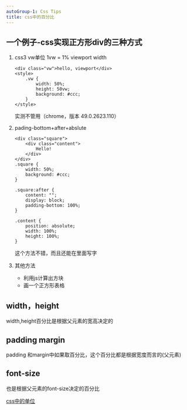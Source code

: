 ```yaml
---
autoGroup-1: Css Tips
title: css中的百分比
---
```


## 一个例子-css实现正方形div的三种方式
1. css3 vw单位
    1vw = 1% viewport width
    ```
    <div class="vw">hello, viewport</div>
    <style>
        .vw {
            width: 50%;
            height: 50vw;
            background: #ccc;
        }
    </style>
    ```
    实测不管用（chrome，版本 49.0.2623.110）

2. pading-bottom+after+abslute
    ```
    <div class="square">
        <div class="content">
            Hello!
        </div>
    </div>
    .square {
        width: 50%;
        background: #ccc;
    }

    .square:after {
        content: "";
        display: block;
        padding-bottom: 100%;
    }

    .content {
        position: absolute;
        width: 100%;
        height: 100%;
    }
    ```
    这个方法不错，而且还能在里面写字
3. 其他方法
    - 利用js计算出方块
    - 画一个正方形表格

## width，height

width,height百分比是根据父元素的宽高决定的

## padding margin
padding 和margin中如果取百分比，这个百分比都是根据宽度而言的(父元素)

## font-size

也是根据父元素的font-size决定的百分比


[css中的单位](https://www.runoob.com/cssref/css-units.html)